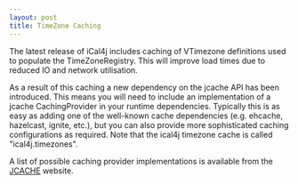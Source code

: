 ```yaml
---
layout: post
title: TimeZone Caching
---
```


The latest release of iCal4j includes caching of VTimezone definitions
used to populate the TimeZoneRegistry. This will improve load times due to reduced
IO and network utilisation.

As a result of this caching a new dependency on the jcache API has been introduced.
This means you will need to include an implementation of a jcache CachingProvider in
your runtime dependencies. Typically this is as easy as adding one of the well-known
cache dependencies (e.g. ehcache, hazelcast, ignite, etc.), but you can also provide
more sophisticated caching configurations as required. Note that the ical4j timezone
cache is called "ical4j.timezones".

A list of possible caching provider implementations is available from the [JCACHE] website.

[JCACHE]: https://jcp.org/aboutJava/communityprocess/implementations/jsr107/index.html
